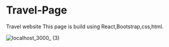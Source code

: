 # Travel-Page
Travel website 
This page is build using React,Bootstrap,css,html.

![localhost_3000_ (3)](https://user-images.githubusercontent.com/68438422/234362399-9d60b0e5-39e0-4be0-bb8a-ff840c57004e.png)
